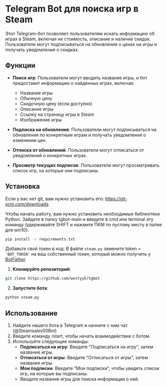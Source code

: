 # Telegram Bot для поиска игр в Steam

Этот Telegram-бот позволяет пользователям искать информацию об играх в Steam, включая их стоимость, описание и наличие скидок. Пользователи могут подписываться на обновления о ценах на игры и получать уведомления о скидках.

## Функции

- **Поиск игр**: Пользователи могут вводить название игры, и бот предоставит информацию о найденных играх, включая:
  - Название игры
  - Обычную цену
  - Скидочную цену (если доступно)
  - Описание игры
  - Ссылку на страницу игры в Steam
  - Изображение игры

- **Подписка на обновления**: Пользователи могут подписываться на обновления по конкретным играм и получать уведомления о изменении цен.

- **Отписка от обновлений**: Пользователи могут отписаться от уведомлений о конкретных играх.

- **Просмотр текущих подписок**: Пользователи могут просматривать список игр, на которые они подписаны.

## Установка

Eсли у вас нет git, вам нужно установить его: https://git-scm.com/downloads

Чтобы начать работу, вам нужно установить необходимые библиотеки Python. Зайдите в папку tgbot-main и введите в cmd или terminal эту команду (удерживайте SHIFT и нажмите ПКМ по пустому месту в папке для win10): 
```bash
pip install -r requirements.txt
```
Добавьте свой токен в код: В файле ```steam.py``` замените token = ```'BOT_TOKEN'``` на ваш собственный токен, который можно получить у <a href=https://t.me/BotFather>BotFather</a>.
1. **Клонируйте репозиторий**:
```bash
git clone https://github.com/westyyk/tgbot
```
2. **Запустите бота**:
```bash
python steam.py
```
## Использование

1. Найдите нашего бота в Telegram и начните с ним чат. (@Steamsales00Bot)
2. Введите команду /start, чтобы начать взаимодействие с ботом.
3. Используйте следующие команды:
   - **Подписаться на игру**: Введите "Подписаться на игру", затем название игры.
   - **Отписаться от игры**: Введите "Отписаться от игры", затем название игры.
   - **Мои подписки**: Введите "Мои подписки", чтобы увидеть список игр, на которые вы подписаны.
   - Вводите название игры для поиска информации о ней.

